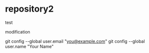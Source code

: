 # repository2
test

modification

  git config --global user.email "you@example.com"
  git config --global user.name "Your Name"